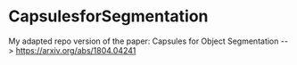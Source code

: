 # CapsulesforSegmentation
My adapted repo version of the paper: Capsules for Object Segmentation --> https://arxiv.org/abs/1804.04241
